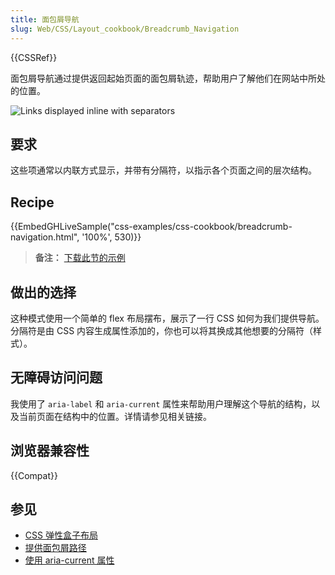 ```yaml
---
title: 面包屑导航
slug: Web/CSS/Layout_cookbook/Breadcrumb_Navigation
---
```


{{CSSRef}}

面包屑导航通过提供返回起始页面的面包屑轨迹，帮助用户了解他们在网站中所处的位置。

![Links displayed inline with separators](breadcrumb-navigation.png)

## 要求

这些项通常以内联方式显示，并带有分隔符，以指示各个页面之间的层次结构。

## Recipe

{{EmbedGHLiveSample("css-examples/css-cookbook/breadcrumb-navigation.html", '100%', 530)}}

> **备注：** [下载此节的示例](https://github.com/mdn/css-examples/blob/master/css-cookbook/breadcrumb-navigation--download.html)

## 做出的选择

这种模式使用一个简单的 flex 布局摆布，展示了一行 CSS 如何为我们提供导航。分隔符是由 CSS 内容生成属性添加的，你也可以将其换成其他想要的分隔符（样式）。

## 无障碍访问问题

我使用了 `aria-label` 和 `aria-current` 属性来帮助用户理解这个导航的结构，以及当前页面在结构中的位置。详情请参见相关链接。

## 浏览器兼容性

{{Compat}}

## 参见

- [CSS 弹性盒子布局](/zh-CN/docs/Web/CSS/CSS_Flexible_Box_Layout)
- [提供面包屑路径](https://www.w3.org/TR/WCAG20-TECHS/G65.html)
- [使用 aria-current 属性](https://tink.uk/using-the-aria-current-attribute/)
